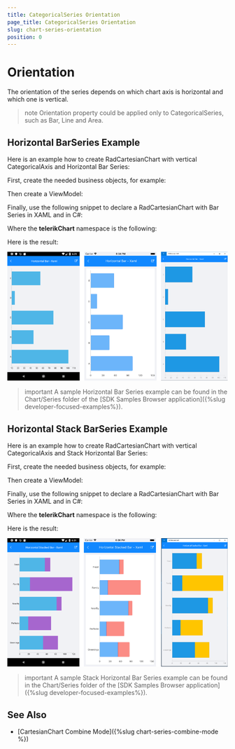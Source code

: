 ```yaml
---
title: CategoricalSeries Orientation
page_title: CategoricalSeries Orientation
slug: chart-series-orientation
position: 0
---
```


# Orientation

The orientation of the series depends on which chart axis is horizontal and which one is vertical. 

>note Orientation property could be applied only to CategoricalSeries, such as Bar, Line and Area.

## Horizontal BarSeries Example

Here is an example how to create RadCartesianChart with vertical CategoricalAxis and Horizontal Bar Series:

First, create the needed business objects, for example:

<snippet id='categorical-data-model'/>

Then create a ViewModel:

<snippet id='chart-series-categorical-data-view-model'/>

Finally, use the following snippet to declare a RadCartesianChart with Bar Series in XAML and in C#:

<snippet id='chart-series-barhorizontal-xaml'/>
<snippet id='chart-series-barhorizontal-csharp'/>

Where the **telerikChart** namespace is the following:

<snippet id='xmlns-telerikchart'/>
<snippet id='ns-telerikchart'/>

Here is the result:

![Horizontal BarSeries](images/chart-series-features-horizontal-series.png)

>important A sample Horizontal Bar Series example can be found in the Chart/Series folder of the [SDK Samples Browser application]({%slug developer-focused-examples%}).

## Horizontal Stack BarSeries Example

Here is an example how to create RadCartesianChart with vertical CategoricalAxis and Stack Horizontal Bar Series:

First, create the needed business objects, for example:

<snippet id='categorical-data-model'/>

Then create a ViewModel:

<snippet id='chart-series-series-categorical-view-model'/>

Finally, use the following snippet to declare a RadCartesianChart with Bar Series in XAML and in C#:

<snippet id='chart-series-stackbarhorizontal-xaml'/>
<snippet id='chart-series-stackbarhorizontal-csharp'/>

Where the **telerikChart** namespace is the following:

<snippet id='xmlns-telerikchart'/>
<snippet id='ns-telerikchart'/>

Here is the result:

![Horizontal BarSeries](images/chart-series-features-horizontal-stack-series.png)

>important A sample Stack Horizontal Bar Series example can be found in the Chart/Series folder of the [SDK Samples Browser application]({%slug developer-focused-examples%}).

## See Also

- [CartesianChart Combine Mode]({%slug chart-series-combine-mode %})
